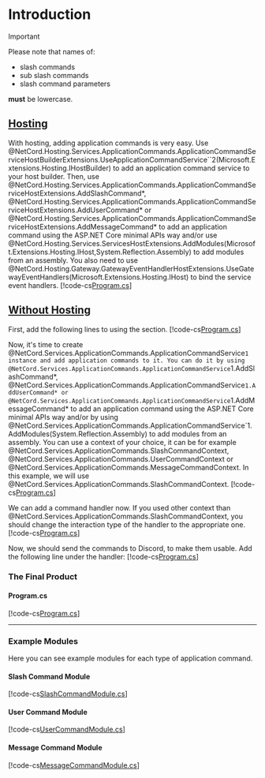 # Introduction

> [!IMPORTANT]
> Please note that names of:
> - slash commands
> - sub slash commands
> - slash command parameters
> 
> **must** be lowercase.

## [Hosting](#tab/hosting)

With hosting, adding application commands is very easy. Use @NetCord.Hosting.Services.ApplicationCommands.ApplicationCommandServiceHostBuilderExtensions.UseApplicationCommandService``2(Microsoft.Extensions.Hosting.IHostBuilder) to add an application command service to your host builder. Then, use @NetCord.Hosting.Services.ApplicationCommands.ApplicationCommandServiceHostExtensions.AddSlashCommand*, @NetCord.Hosting.Services.ApplicationCommands.ApplicationCommandServiceHostExtensions.AddUserCommand* or @NetCord.Hosting.Services.ApplicationCommands.ApplicationCommandServiceHostExtensions.AddMessageCommand* to add an application command using the ASP.NET Core minimal APIs way and/or use @NetCord.Hosting.Services.ServicesHostExtensions.AddModules(Microsoft.Extensions.Hosting.IHost,System.Reflection.Assembly) to add modules from an assembly. You also need to use @NetCord.Hosting.Gateway.GatewayEventHandlerHostExtensions.UseGatewayEventHandlers(Microsoft.Extensions.Hosting.IHost) to bind the service event handlers.
[!code-cs[Program.cs](IntroductionHosting/Program.cs?highlight=11-13,16-20)]

## [Without Hosting](#tab/without-hosting)

First, add the following lines to using the section.
[!code-cs[Program.cs](Introduction/Program.cs#L4-L5)]

Now, it's time to create @NetCord.Services.ApplicationCommands.ApplicationCommandService`1 instance and add application commands to it. You can do it by using @NetCord.Services.ApplicationCommands.ApplicationCommandService`1.AddSlashCommand*, @NetCord.Services.ApplicationCommands.ApplicationCommandService`1.AddUserCommand* or @NetCord.Services.ApplicationCommands.ApplicationCommandService`1.AddMessageCommand* to add an application command using the ASP.NET Core minimal APIs way and/or by using @NetCord.Services.ApplicationCommands.ApplicationCommandService`1.AddModules(System.Reflection.Assembly) to add modules from an assembly. You can use a context of your choice, it can be for example @NetCord.Services.ApplicationCommands.SlashCommandContext, @NetCord.Services.ApplicationCommands.UserCommandContext or @NetCord.Services.ApplicationCommands.MessageCommandContext. In this example, we will use @NetCord.Services.ApplicationCommands.SlashCommandContext.
[!code-cs[Program.cs](Introduction/Program.cs#L12-L14)]

We can add a command handler now. If you used other context than @NetCord.Services.ApplicationCommands.SlashCommandContext, you should change the interaction type of the handler to the appropriate one.
[!code-cs[Program.cs](Introduction/Program.cs#L16-L33)]

Now, we should send the commands to Discord, to make them usable. Add the following line under the handler:
[!code-cs[Program.cs](Introduction/Program.cs#L35)]

### The Final Product

#### Program.cs
[!code-cs[Program.cs](Introduction/Program.cs)]

***

### Example Modules

Here you can see example modules for each type of application command.

#### Slash Command Module
[!code-cs[SlashCommandModule.cs](Introduction/SlashCommandModule.cs)]

#### User Command Module
[!code-cs[UserCommandModule.cs](Introduction/UserCommandModule.cs)]

#### Message Command Module
[!code-cs[MessageCommandModule.cs](Introduction/MessageCommandModule.cs)]